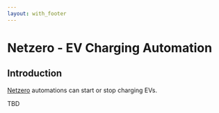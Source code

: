 ```yaml
---
layout: with_footer
---
```


# Netzero - EV Charging Automation

## Introduction

[Netzero](https://www.netzero.energy) automations can start or stop charging EVs.

TBD
